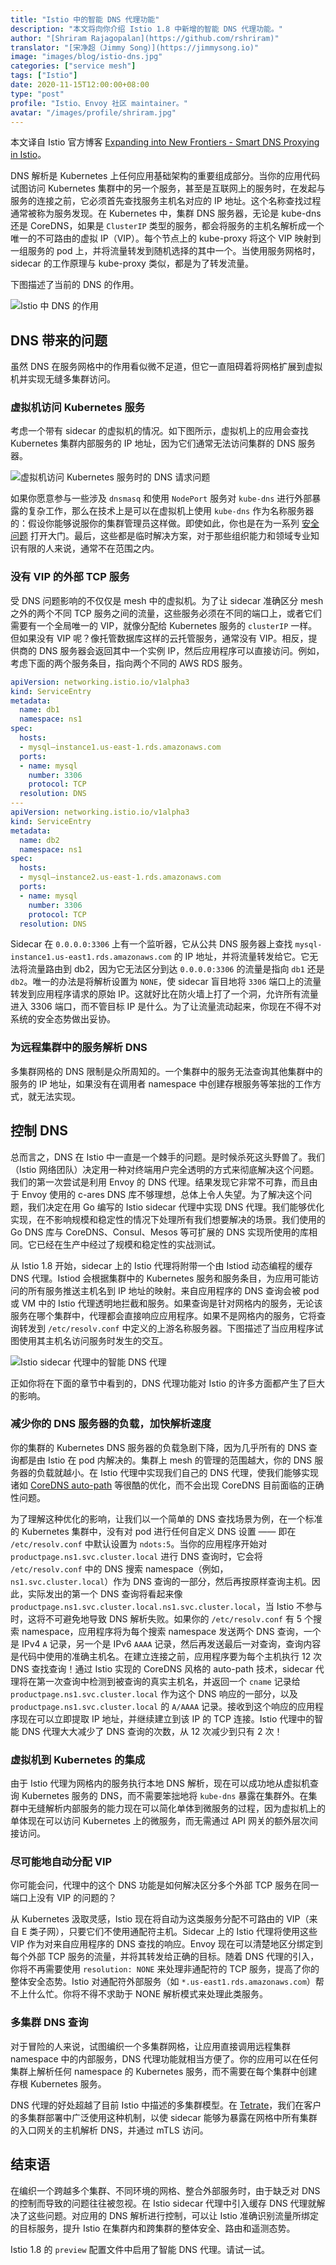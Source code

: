 ```yaml
---
title: "Istio 中的智能 DNS 代理功能"
description: "本文将向你介绍 Istio 1.8 中新增的智能 DNS 代理功能。"
author: "[Shriram Rajagopalan](https://github.com/rshriram)"
translator: "[宋净超（Jimmy Song）](https://jimmysong.io)"
image: "images/blog/istio-dns.jpg"
categories: ["service mesh"]
tags: ["Istio"]
date: 2020-11-15T12:00:00+08:00
type: "post"
profile: "Istio、Envoy 社区 maintainer。"
avatar: "/images/profile/shriram.jpg"
---
```


本文译自 Istio 官方博客 [Expanding into New Frontiers - Smart DNS Proxying in Istio](https://istio.io/latest/blog/2020/dns-proxy/)。

DNS 解析是 Kubernetes 上任何应用基础架构的重要组成部分。当你的应用代码试图访问 Kubernetes 集群中的另一个服务，甚至是互联网上的服务时，在发起与服务的连接之前，它必须首先查找服务主机名对应的 IP 地址。这个名称查找过程通常被称为服务发现。在 Kubernetes 中，集群 DNS 服务器，无论是 kube-dns 还是 CoreDNS，如果是 `ClusterIP` 类型的服务，都会将服务的主机名解析成一个唯一的不可路由的虚拟 IP（VIP）。每个节点上的 kube-proxy 将这个 VIP 映射到一组服务的 pod 上，并将流量转发到随机选择的其中一个。当使用服务网格时，sidecar 的工作原理与 kube-proxy 类似，都是为了转发流量。

下图描述了当前的 DNS 的作用。

![Istio 中 DNS 的作用](0081Kckwly1gkpugz04s9j30q60exdgd.jpg)

## DNS 带来的问题

虽然 DNS 在服务网格中的作用看似微不足道，但它一直阻碍着将网格扩展到虚拟机并实现无缝多集群访问。

### 虚拟机访问 Kubernetes 服务

考虑一个带有 sidecar 的虚拟机的情况。如下图所示，虚拟机上的应用会查找 Kubernetes 集群内部服务的 IP 地址，因为它们通常无法访问集群的 DNS 服务器。

![虚拟机访问 Kubernetes 服务时的 DNS 请求问题](0081Kckwly1gkpun74kxkj30pp0awt91.jpg)

如果你愿意参与一些涉及 `dnsmasq` 和使用 `NodePort` 服务对 `kube-dns` 进行外部暴露的复杂工作，那么在技术上是可以在虚拟机上使用 `kube-dns` 作为名称服务器的：假设你能够说服你的集群管理员这样做。即使如此，你也是在为一系列 [安全问题](https://blog.aquasec.com/dns-spoofing-kubernetes-clusters) 打开大门。最后，这些都是临时解决方案，对于那些组织能力和领域专业知识有限的人来说，通常不在范围之内。

### 没有 VIP 的外部 TCP 服务

受 DNS 问题影响的不仅仅是 mesh 中的虚拟机。为了让 sidecar 准确区分 mesh 之外的两个不同 TCP 服务之间的流量，这些服务必须在不同的端口上，或者它们需要有一个全局唯一的 VIP，就像分配给 Kubernetes 服务的 `clusterIP` 一样。但如果没有 VIP 呢？像托管数据库这样的云托管服务，通常没有 VIP。相反，提供商的 DNS 服务器会返回其中一个实例 IP，然后应用程序可以直接访问。例如，考虑下面的两个服务条目，指向两个不同的 AWS RDS 服务。

```yaml
apiVersion: networking.istio.io/v1alpha3
kind: ServiceEntry
metadata:
  name: db1
  namespace: ns1
spec:
  hosts:
  - mysql–instance1.us-east-1.rds.amazonaws.com
  ports:
  - name: mysql
    number: 3306
    protocol: TCP
  resolution: DNS
---
apiVersion: networking.istio.io/v1alpha3
kind: ServiceEntry
metadata:
  name: db2
  namespace: ns1
spec:
  hosts:
  - mysql–instance2.us-east-1.rds.amazonaws.com
  ports:
  - name: mysql
    number: 3306
    protocol: TCP
  resolution: DNS
```

Sidecar 在 `0.0.0.0:3306` 上有一个监听器，它从公共 DNS 服务器上查找 `mysql-instance1.us-east1.rds.amazonaws.com` 的 IP 地址，并将流量转发给它。它无法将流量路由到 db2，因为它无法区分到达 `0.0.0.0:3306` 的流量是指向 `db1` 还是 `db2`。唯一的办法是将解析设置为 `NONE`，使 sidecar 盲目地将 `3306` 端口上的流量转发到应用程序请求的原始 IP。这就好比在防火墙上打了一个洞，允许所有流量进入 3306 端口，而不管目标 IP 是什么。为了让流量流动起来，你现在不得不对系统的安全态势做出妥协。

### 为远程集群中的服务解析 DNS

多集群网格的 DNS 限制是众所周知的。一个集群中的服务无法查询其他集群中的服务的 IP 地址，如果没有在调用者 namespace 中创建存根服务等笨拙的工作方式，就无法实现。

## 控制 DNS

总而言之，DNS 在 Istio 中一直是一个棘手的问题。是时候杀死这头野兽了。我们（Istio 网络团队）决定用一种对终端用户完全透明的方式来彻底解决这个问题。我们的第一次尝试是利用 Envoy 的 DNS 代理。结果发现它非常不可靠，而且由于 Envoy 使用的 c-ares DNS 库不够理想，总体上令人失望。为了解决这个问题，我们决定在用 Go 编写的 Istio sidecar 代理中实现 DNS 代理。我们能够优化实现，在不影响规模和稳定性的情况下处理所有我们想要解决的场景。我们使用的 Go DNS 库与 CoreDNS、Consul、Mesos 等可扩展的 DNS 实现所使用的库相同。它已经在生产中经过了规模和稳定性的实战测试。

从 Istio 1.8 开始，sidecar 上的 Istio 代理将附带一个由 Istiod 动态编程的缓存 DNS 代理。Istiod 会根据集群中的 Kubernetes 服务和服务条目，为应用可能访问的所有服务推送主机名到 IP 地址的映射。来自应用程序的 DNS 查询会被 pod 或 VM 中的 Istio 代理透明地拦截和服务。如果查询是针对网格内的服务，无论该服务在哪个集群中，代理都会直接响应应用程序。如果不是网格内的服务，它将查询转发到 `/etc/resolv.conf` 中定义的上游名称服务器。下图描述了当应用程序试图使用其主机名访问服务时发生的交互。

![Istio sidecar 代理中的智能 DNS 代理](0081Kckwly1gkpvb7jswbj30p80ad74t.jpg)

正如你将在下面的章节中看到的，DNS 代理功能对 Istio 的许多方面都产生了巨大的影响。

### 减少你的 DNS 服务器的负载，加快解析速度

你的集群的 Kubernetes DNS 服务器的负载急剧下降，因为几乎所有的 DNS 查询都是由 Istio 在 pod 内解决的。集群上 mesh 的管理的范围越大，你的 DNS 服务器的负载就越小。在 Istio 代理中实现我们自己的 DNS 代理，使我们能够实现诸如 [CoreDNS auto-path](https://coredns.io/plugins/autopath/) 等很酷的优化，而不会出现 CoreDNS 目前面临的正确性问题。

为了理解这种优化的影响，让我们以一个简单的 DNS 查找场景为例，在一个标准的 Kubernetes 集群中，没有对 pod 进行任何自定义 DNS 设置 —— 即在 `/etc/resolv.conf` 中默认设置为 `ndots:5`。当你的应用程序开始对 `productpage.ns1.svc.cluster.local` 进行 DNS 查询时，它会将 `/etc/resolv.conf` 中的 DNS 搜索 namespace（例如，`ns1.svc.cluster.local`）作为 DNS 查询的一部分，然后再按原样查询主机。因此，实际发出的第一个 DNS 查询将看起来像 `productpage.ns1.svc.cluster.local.ns1.svc.cluster.local`，当 Istio 不参与时，这将不可避免地导致 DNS 解析失败。如果你的 `/etc/resolv.conf` 有 5 个搜索 namespace，应用程序将为每个搜索 namespace 发送两个 DNS 查询，一个是 IPv4 `A` 记录，另一个是 IPv6 `AAAA` 记录，然后再发送最后一对查询，查询内容是代码中使用的准确主机名。在建立连接之前，应用程序要为每个主机执行 12 次 DNS 查找查询！通过 Istio 实现的 CoreDNS 风格的 auto-path 技术，sidecar 代理将在第一次查询中检测到被查询的真实主机名，并返回一个 `cname` 记录给 `productpage.ns1.svc.cluster.local` 作为这个 DNS 响应的一部分，以及 `productpage.ns1.svc.cluster.local` 的 `A/AAAA` 记录。接收到这个响应的应用程序现在可以立即提取 IP 地址，并继续建立到该 IP 的 TCP 连接。Istio 代理中的智能 DNS 代理大大减少了 DNS 查询的次数，从 12 次减少到只有 2 次！

### 虚拟机到 Kubernetes 的集成

由于 Istio 代理为网格内的服务执行本地 DNS 解析，现在可以成功地从虚拟机查询 Kubernetes 服务的 DNS，而不需要笨拙地将 `kube-dns` 暴露在集群外。在集群中无缝解析内部服务的能力现在可以简化单体到微服务的过程，因为虚拟机上的单体现在可以访问 Kubernetes 上的微服务，而无需通过 API 网关的额外层次间接访问。

### 尽可能地自动分配 VIP

你可能会问，代理中的这个 DNS 功能是如何解决区分多个外部 TCP 服务在同一端口上没有 VIP 的问题的？

从 Kubernetes 汲取灵感，Istio 现在将自动为这类服务分配不可路由的 VIP（来自 E 类子网），只要它们不使用通配符主机。Sidecar 上的 Istio 代理将使用这些 VIP 作为对来自应用程序的 DNS 查找的响应。Envoy 现在可以清楚地区分绑定到每个外部 TCP 服务的流量，并将其转发给正确的目标。随着 DNS 代理的引入，你将不再需要使用 `resolution: NONE` 来处理非通配符的 TCP 服务，提高了你的整体安全态势。Istio 对通配符外部服务（如 `*.us-east1.rds.amazonaws.com`）帮不上什么忙。你将不得不求助于 NONE 解析模式来处理此类服务。

### 多集群 DNS 查询

对于冒险的人来说，试图编织一个多集群网格，让应用直接调用远程集群 namespace 中的内部服务，DNS 代理功能就相当方便了。你的应用可以在任何集群上解析任何 namespace 的 Kubernetes 服务，而不需要在每个集群中创建存根 Kubernetes 服务。

DNS 代理的好处超越了目前 Istio 中描述的多集群模型。在 [Tetrate](https://tetrate.io)，我们在客户的多集群部署中广泛使用这种机制，以使 sidecar 能够为暴露在网格中所有集群的入口网关的主机解析 DNS，并通过 mTLS 访问。

## 结束语

在编织一个跨越多个集群、不同环境的网格、整合外部服务时，由于缺乏对 DNS 的控制而导致的问题往往被忽视。在 Istio sidecar 代理中引入缓存 DNS 代理就解决了这些问题。对应用的 DNS 解析进行控制，可以让 Istio 准确识别流量所绑定的目标服务，提升 Istio 在集群内和跨集群的整体安全、路由和遥测态势。

Istio 1.8 的 `preview` 配置文件中启用了智能 DNS 代理。请试一试。